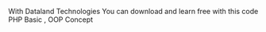 With Dataland Technologies 
You can download and learn free with this code 
PHP Basic , OOP Concept

